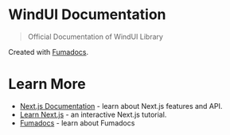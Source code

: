 # WindUI Documentation
> Official Documentation of WindUI Library 


Created with [Fumadocs](https://github.com/fuma-nama/fumadocs).


# Learn More

- [Next.js Documentation](https://nextjs.org/docs) - learn about Next.js
  features and API.
- [Learn Next.js](https://nextjs.org/learn) - an interactive Next.js tutorial.
- [Fumadocs](https://fumadocs.vercel.app) - learn about Fumadocs
